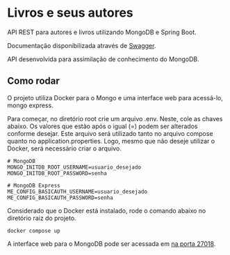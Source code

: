 # Livros e seus autores

API REST para autores e livros utilizando MongoDB e Spring Boot.

Documentação disponibilizada através de [Swagger](http://localhost:8080/doc-bookstore.html).

API desenvolvida para assimilação de conhecimento do MongoDB.

## Como rodar

O projeto utiliza Docker para o Mongo e uma interface web para acessá-lo, mongo express.

Para começar, no diretório root crie um arquivo .env. Neste, cole as chaves abaixo. 
Os valores que estão após o igual (=) podem ser alterados conforme desejar. 
Este arquivo será utilizado tanto no arquivo compose quanto no application.properties. Logo, mesmo que não deseje utilizar o Docker, será necessário criar o arquivo. 

    # MongoDB
    MONGO_INITDB_ROOT_USERNAME=usuario_desejado
    MONGO_INITDB_ROOT_PASSWORD=senha

    # MongoDB Express
    ME_CONFIG_BASICAUTH_USERNAME=usuario_desejado
    ME_CONFIG_BASICAUTH_PASSWORD=senha

Considerado que o Docker está instalado, rode o comando abaixo no diretório raiz do projeto.

    docker compose up

A interface web para o MongoDB pode ser acessada em [na porta 27018](http://localhost:27018/).